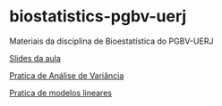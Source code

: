 # biostatistics-pgbv-uerj
Materiais da disciplina de Bioestatística do PGBV-UERJ 



[Slides da aula](https://graco-roza.github.io/biostatistics-pgbv-uerj/)

[Pratica de Análise de Variância](https://github.com/graco-roza/biostatistics-pgbv-uerj/blob/main/Pratica%20Anova/Pratica_anova.pdf)

[Pratica de modelos lineares](https://github.com/graco-roza/biostatistics-pgbv-uerj/blob/main/Pratica_Modelo_linear/Pratica_Modelo_linear.pdf)
